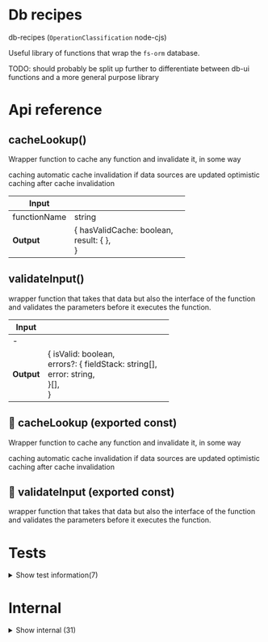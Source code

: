 # Db recipes

db-recipes (`OperationClassification` node-cjs)

Useful library of functions that wrap the `fs-orm` database.

TODO: should probably be split up further to differentiate between db-ui functions and a more general purpose library




# Api reference

## cacheLookup()

Wrapper function to cache any function and invalidate it, in some way

caching
automatic cache invalidation if data sources are updated
optimistic caching after cache invalidation


| Input      |    |    |
| ---------- | -- | -- |
| functionName | string |  |,| parameters (optional) | {  }[] |  |
| **Output** | { hasValidCache: boolean, <br />result: {  }, <br /> }   |    |



## validateInput()

wrapper function that takes that data but also the interface of the function and validates the parameters before it executes the function.


| Input      |    |    |
| ---------- | -- | -- |
| - | | |
| **Output** | { isValid: boolean, <br />errors?: { fieldStack: string[], <br />error: string, <br /> }[], <br /> }   |    |



## 📄 cacheLookup (exported const)

Wrapper function to cache any function and invalidate it, in some way

caching
automatic cache invalidation if data sources are updated
optimistic caching after cache invalidation


## 📄 validateInput (exported const)

wrapper function that takes that data but also the interface of the function and validates the parameters before it executes the function.

# Tests

<details><summary>Show test information(7)</summary>
    
  # main()




| Input      |    |    |
| ---------- | -- | -- |
| - | | |
| **Output** |    |    |



## testFn()

| Input      |    |    |
| ---------- | -- | -- |
| - | | |
| **Output** | `String`   |    |



## wrapFunction()

| Input      |    |    |
| ---------- | -- | -- |
| - | | |
| **Output** | {  }   |    |



## 📄 main (unexported const)

## 📄 testFnWrapped (unexported const)

## 📄 testFn (unexported const)

## 📄 wrapFunction (exported const)

  </details>

# Internal

<details><summary>Show internal (31)</summary>
    
  # calculateOperatingSystemBundle()

This function should calculate a giant bundle for the whole operating system. This should include everything, public.

Used to show the whole os as a bundle.


| Input      |    |    |
| ---------- | -- | -- |
| manualProjectRoot (optional) | string |  |
| **Output** |    |    |



## deleteDbModel()

deletes an instance of an db data interface from the db in a typesafe way


| Input      |    |    |
| ---------- | -- | -- |
| - | | |
| **Output** |    |    |



## getDatabaseMenu()

Finds all relevant Db models to show in the menu

- for a bundleId, it gets all models from the bundleSummary
- for a bundled project (bundled) gets all models from the packages
- for the main project, gets all models from sdk-db directly

TODO: NB: the first and the second are not the same, so this needs to be cleaned up.


| Input      |    |    |
| ---------- | -- | -- |
| config (optional) | { bundleId?: string, <br /> } |  |
| **Output** |    |    |



## getDbModelMetadata()

| Input      |    |    |
| ---------- | -- | -- |
| modelName (optional) | string |  |
| **Output** |    |    |



## getDbModelNames()

| Input      |    |    |
| ---------- | -- | -- |
| config (optional) | { bundleId?: string, <br /> } |  |
| **Output** |    |    |



## getDbModel()

gets all instances of an db data interface from the db in a typesafe way


| Input      |    |    |
| ---------- | -- | -- |
| - | | |
| **Output** |    |    |



## getFunctionIndex()

finds function indexation from database

TODO: this should be used!


| Input      |    |    |
| ---------- | -- | -- |
| {
  functionName,
} | { functionName: string, <br /> } |  |
| **Output** |    |    |



## getNestedDatabaseMenu()

TODO: support search for bundles (but this can be augmented word based)


| Input      |    |    |
| ---------- | -- | -- |
| config (optional) | { noOperationPath?: boolean, <br />noOperationName?: boolean, <br />noSrcRelativeFolder?: boolean, <br />noPrefix?: boolean, <br /> } |  |
| **Output** |    |    |



## getReferencableModelData()

Get referencableModelData for a single DbModel.

NB: this does not get the items that can be referenced in that model!

For getting all required `ReferencableModelData` for the prop in `SimplifiedSchemaForm`, use `useGetReferencableModelData`.


| Input      |    |    |
| ---------- | -- | -- |
| - | | |
| **Output** |    |    |



## hasDbRecipes()

Simple function to test whether or not the DbRecipes endpoints are available. If it returns true through the api, the other ones are also available.


| Input      |    |    |
| ---------- | -- | -- |
| - | | |
| **Output** | {  }   |    |



## makeSrcRelativeFolder()

gets a src relative folder path (so maybe "" for a file `src/util.ts` or "util" for a file `src/util/thing.ts`)


| Input      |    |    |
| ---------- | -- | -- |
| operationRelativeTypescriptFilePath | string |  |
| **Output** | string   |    |



## tsInterfaceToDbMenu()

| Input      |    |    |
| ---------- | -- | -- |
| tsInterface | `TsInterface` |  |,| type | string |  |
| **Output** | { name: string, <br />operationName: string, <br />type: string, <br />srcRelativeFolder?: string, <br /> }   |    |



## upsertDbModel()

upserts an instance of an db data interface from the db in a typesafe way


| Input      |    |    |
| ---------- | -- | -- |
| - | | |
| **Output** |    |    |



## validateResult()

wrapper function that takes that data but also the interface of the function and validates the parameters before it executes the function.


| Input      |    |    |
| ---------- | -- | -- |
| - | | |
| **Output** | { isValid: boolean, <br />errors?: { fieldStack: string[], <br />error: string, <br /> }[], <br /> }   |    |



## wrapFunction()

| Input      |    |    |
| ---------- | -- | -- |
| - | | |
| **Output** | {  }   |    |



## 🔹 CacheLookupResult

Properties: 

 | Name | Type | Description |
|---|---|---|
| hasValidCache  | boolean |  |
| result (optional) | object |  |



## 📄 calculateOperatingSystemBundle (exported const)

This function should calculate a giant bundle for the whole operating system. This should include everything, public.

Used to show the whole os as a bundle.


## 📄 deleteDbModel (exported const)

deletes an instance of an db data interface from the db in a typesafe way


## 📄 getDatabaseMenu (exported const)

Finds all relevant Db models to show in the menu

- for a bundleId, it gets all models from the bundleSummary
- for a bundled project (bundled) gets all models from the packages
- for the main project, gets all models from sdk-db directly

TODO: NB: the first and the second are not the same, so this needs to be cleaned up.


## 📄 getDbModelMetadata (exported const)

## 📄 getDbModelNames (exported const)

## 📄 getDbModel (exported const)

gets all instances of an db data interface from the db in a typesafe way


## 📄 getFunctionIndex (exported const)

finds function indexation from database

TODO: this should be used!


## 📄 getNestedDatabaseMenu (exported const)

TODO: support search for bundles (but this can be augmented word based)


## 📄 getReferencableModelData (exported const)

Get referencableModelData for a single DbModel.

NB: this does not get the items that can be referenced in that model!

For getting all required `ReferencableModelData` for the prop in `SimplifiedSchemaForm`, use `useGetReferencableModelData`.


## 📄 hasDbRecipes (exported const)

Simple function to test whether or not the DbRecipes endpoints are available. If it returns true through the api, the other ones are also available.


## 📄 makeSrcRelativeFolder (exported const)

gets a src relative folder path (so maybe "" for a file `src/util.ts` or "util" for a file `src/util/thing.ts`)


## 📄 tsInterfaceToDbMenu (exported const)

## 📄 upsertDbModel (exported const)

upserts an instance of an db data interface from the db in a typesafe way


## 📄 validateResult (exported const)

wrapper function that takes that data but also the interface of the function and validates the parameters before it executes the function.


## 📄 wrapFunction (exported const)

  </details>

